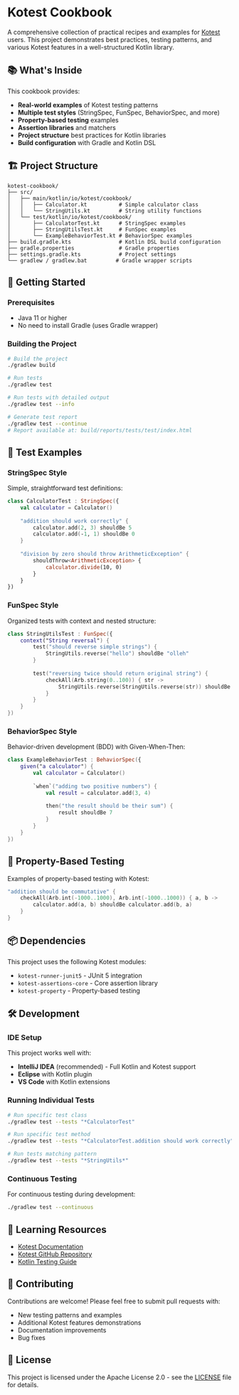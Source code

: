 # Kotest Cookbook

A comprehensive collection of practical recipes and examples for [Kotest](https://kotest.io/) users. This project demonstrates best practices, testing patterns, and various Kotest features in a well-structured Kotlin library.

## 📚 What's Inside

This cookbook provides:
- **Real-world examples** of Kotest testing patterns
- **Multiple test styles** (StringSpec, FunSpec, BehaviorSpec, and more)
- **Property-based testing** examples
- **Assertion libraries** and matchers
- **Project structure** best practices for Kotlin libraries
- **Build configuration** with Gradle and Kotlin DSL

## 🏗️ Project Structure

```
kotest-cookbook/
├── src/
│   ├── main/kotlin/io/kotest/cookbook/
│   │   ├── Calculator.kt          # Simple calculator class
│   │   └── StringUtils.kt         # String utility functions
│   └── test/kotlin/io/kotest/cookbook/
│       ├── CalculatorTest.kt      # StringSpec examples
│       ├── StringUtilsTest.kt     # FunSpec examples
│       └── ExampleBehaviorTest.kt # BehaviorSpec examples
├── build.gradle.kts               # Kotlin DSL build configuration
├── gradle.properties              # Gradle properties
├── settings.gradle.kts            # Project settings
└── gradlew / gradlew.bat         # Gradle wrapper scripts
```

## 🚀 Getting Started

### Prerequisites

- Java 11 or higher
- No need to install Gradle (uses Gradle wrapper)

### Building the Project

```bash
# Build the project
./gradlew build

# Run tests
./gradlew test

# Run tests with detailed output
./gradlew test --info

# Generate test report
./gradlew test --continue
# Report available at: build/reports/tests/test/index.html
```

## 🧪 Test Examples

### StringSpec Style
Simple, straightforward test definitions:

```kotlin
class CalculatorTest : StringSpec({
    val calculator = Calculator()
    
    "addition should work correctly" {
        calculator.add(2, 3) shouldBe 5
        calculator.add(-1, 1) shouldBe 0
    }
    
    "division by zero should throw ArithmeticException" {
        shouldThrow<ArithmeticException> {
            calculator.divide(10, 0)
        }
    }
})
```

### FunSpec Style
Organized tests with context and nested structure:

```kotlin
class StringUtilsTest : FunSpec({
    context("String reversal") {
        test("should reverse simple strings") {
            StringUtils.reverse("hello") shouldBe "olleh"
        }
        
        test("reversing twice should return original string") {
            checkAll(Arb.string(0..100)) { str ->
                StringUtils.reverse(StringUtils.reverse(str)) shouldBe str
            }
        }
    }
})
```

### BehaviorSpec Style
Behavior-driven development (BDD) with Given-When-Then:

```kotlin
class ExampleBehaviorTest : BehaviorSpec({
    given("a calculator") {
        val calculator = Calculator()
        
        `when`("adding two positive numbers") {
            val result = calculator.add(3, 4)
            
            then("the result should be their sum") {
                result shouldBe 7
            }
        }
    }
})
```

## 🔬 Property-Based Testing

Examples of property-based testing with Kotest:

```kotlin
"addition should be commutative" {
    checkAll(Arb.int(-1000..1000), Arb.int(-1000..1000)) { a, b ->
        calculator.add(a, b) shouldBe calculator.add(b, a)
    }
}
```

## 📦 Dependencies

This project uses the following Kotest modules:

- `kotest-runner-junit5` - JUnit 5 integration
- `kotest-assertions-core` - Core assertion library
- `kotest-property` - Property-based testing

## 🛠️ Development

### IDE Setup

This project works well with:
- **IntelliJ IDEA** (recommended) - Full Kotlin and Kotest support
- **Eclipse** with Kotlin plugin
- **VS Code** with Kotlin extensions

### Running Individual Tests

```bash
# Run specific test class
./gradlew test --tests "*CalculatorTest"

# Run specific test method
./gradlew test --tests "*CalculatorTest.addition should work correctly"

# Run tests matching pattern
./gradlew test --tests "*StringUtils*"
```

### Continuous Testing

For continuous testing during development:

```bash
./gradlew test --continuous
```

## 📖 Learning Resources

- [Kotest Documentation](https://kotest.io/)
- [Kotest GitHub Repository](https://github.com/kotest/kotest)
- [Kotlin Testing Guide](https://kotlinlang.org/docs/jvm-test-using-junit.html)

## 🤝 Contributing

Contributions are welcome! Please feel free to submit pull requests with:
- New testing patterns and examples
- Additional Kotest features demonstrations
- Documentation improvements
- Bug fixes

## 📄 License

This project is licensed under the Apache License 2.0 - see the [LICENSE](LICENSE) file for details.
